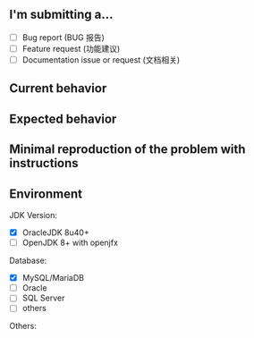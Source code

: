 
## I'm submitting a...
<!-- Check one of the following options with "x" -->
- [ ] Bug report (BUG 报告)  <!-- Please search GitHub for a similar issue or PR before submitting -->
- [ ] Feature request (功能建议)
- [ ] Documentation issue or request (文档相关)

## Current behavior
<!-- Describe how the issue manifests. -->


## Expected behavior
<!-- Describe what the desired behavior would be. -->


## Minimal reproduction of the problem with instructions
<!--
For bug reports please provide the *STEPS TO REPRODUCE* 
对于BUG报告，请提供复现该BUG的途径，方便作者修改。如不是BUG报告，可删除该项。
-->


## Environment

JDK Version:
- [x] OracleJDK 8u40+
- [ ] OpenJDK 8+ with openjfx

Database:
- [x] MySQL/MariaDB
- [ ] Oracle
- [ ] SQL Server
- [ ] others <!-- replace with your database type -->
 
Others:
<!-- Anything else relevant?  Operating system version, IDE, ... -->
